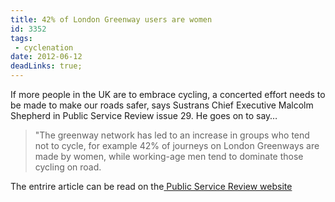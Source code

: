 ```yaml
---
title: 42% of London Greenway users are women
id: 3352
tags:
 - cyclenation
date: 2012-06-12
deadLinks: true;
---
```


If more people in the UK are to embrace cycling, a concerted effort needs to be made to make our roads safer, says Sustrans Chief Executive Malcolm Shepherd in Public Service Review issue 29.  He goes on to say&hellip;

> "The greenway network has led to an increase in groups who tend not to cycle, for example 42% of journeys on London Greenways are made by women, while working-age men tend to dominate those cycling on road.

The entrire article can be read on the[ Public Service Review website](http://www.publicservice.co.uk/article.asp?publication=Transport&amp;id=563&amp;content_name=Cycling&amp;article=19795)
